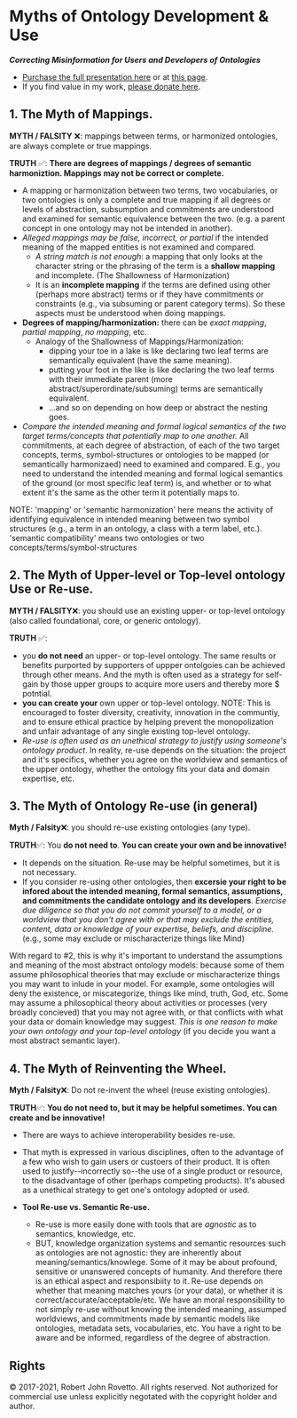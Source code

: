 # Myths of Ontology Development & Use
**_Correcting Misinformation for Users and Developers of Ontologies_**
* [Purchase the full presentation here](http://my.setmore.com/bookingpage/f18db686-98bb-41dd-9097-35218b2a1091/services/s6308856db204f932337618af86352c19c3c0f8de) or at [this page](https://goget.fund/2IjdMNU).
* If you find value in my work, [please donate here](https://tinyurl.com/yyoo6z96).

## 1. The Myth of Mappings. 

**MYTH / FALSITY** :x:: mappings between terms, or harmonized ontologies, are always complete or true mappings.   

**TRUTH** :white_check_mark:: **There are degrees of mappings / degrees of semantic harmoniztion. Mappings may not be correct or complete.**
- A mapping or harmonization between two terms, two vocabularies, or two ontologies is only a complete and true mapping if all degrees or levels of abstraction, subsumption and commitments are understood and examined for semantic equivalence between the two. (e.g. a parent concept in one ontology may not be intended in another).
- *Alleged mappings may be false, incorrect, or partial* if the intended meaning of the mapped entities is not examined and compared. 
  - _A string match is not enough_: a mapping that only looks at the character string or the phrasing of the term is a **shallow mapping** and incomplete. (The Shallowness of Harmonization)
  - It is an **incomplete mapping** if the terms are defined using other (perhaps more abstract) terms or if they have commitments or constraints (e.g., via subsuming or parent category terms). So these aspects must be understood when doing mappings. 
- **Degrees of mapping/harmonization:** there can be _exact mapping_, _partial mapping_, _no mapping_, etc.
  - Analogy of the Shallowness of Mappings/Harmonization: 
    - dipping your toe in a lake is like declaring two leaf terms are semantically equivalent (have the same meaning).
    - putting your foot in the like is like declaring the two leaf terms with their immediate parent (more abstract/superordinate/subsuming) terms are semantically equivalent.
    - ...and so on depending on how deep or abstract the nesting goes. 
- *Compare the intended meaning and formal logical semantics of the two target terms/concepts that potentially map to one another.* 
All commitments, at each degree of abstraction, of each of the two target concepts, terms, symbol-structures or ontologies to be mapped (or semantically harmonizaed) need to examined and compared. E.g., you need to understand the intended meaning and formal logical semantics of the ground (or most specific leaf term) is, and whether or to what extent it's the same as the other term it potentially maps to.  

NOTE: 'mapping' or 'semantic harmonization' here means the activity of identifying equivalence in intended meaning between two symbol structures (e.g., a term in an ontology, a class with a term label, etc.). 'semantic compatibility' means two ontologies or two concepts/terms/symbol-structures 

## 2. The Myth of Upper-level or Top-level ontology Use or Re-use.
**MYTH / FALSITY**:x:: you should use an existing upper- or top-level ontology (also called foundational, core, or generic ontology).

**TRUTH** :white_check_mark:: 
- you **do not need** an upper- or top-level ontology. The same results or benefits purported by supporters of uppper ontolgoies can be achieved through other means. And the myth is often used as a strategy for self-gain by those upper groups to acquire more users and thereby more $ potntial. 
- **you can create your** own upper or top-level ontology.  NOTE: This is encouraged to foster diversity, creativity, innovation in the communtiy, and to ensure ethical practice by helping prevent the monopolization and unfair advantage of any single existing top-level ontology. 
- _Re-use is often used as an unethical strategy to justify using someone's ontology product_. In reality, re-use depends on the situation: the project and it's specifics, whether you agree on the worldview and semantics of the upper ontology, whether the ontology fits your data and domain expertise, etc.  

## 3. The Myth of Ontology Re-use (in general)
**Myth / Falsity**:x:: you should re-use existing ontologies (any type).

**TRUTH**:white_check_mark:: You **do not need to**. **You can create your own and be innovative!** 
- It depends on the situation. Re-use may be helpful sometimes, but it is not necessary. 
- If you consider re-using other ontologies, then **excersie your right to be infored about the intended meaning, formal semantics, assumptions, and commitments the candidate ontology and its developers**. _Exercise due diligence so that you do not commit yourself to a model, or a worldview that you don't agree with or that may exclude the entities, content, data or knowledge of your expertise, beliefs, and discipline._ (e.g., some may exclude or mischaracterize things like Mind)

With regard to #2, this is why it's important to understand the assumptions and meaning of the most abstract ontology models: because some of them assume philosophical theories that may exclude or mischaracterize things you may want to inlude in your model. For example, some ontologies will deny the existence, or miscategorize, things like mind, truth, God, etc. Some may assume a philosophical theory about activities or processes (very broadly concieved) that you may not agree with, or that conflicts with what your data or domain knowledge may suggest. *This is one reason to make your own ontology and your top-level ontology* (if you decide you want a most abstract semantic layer).

## 4. The Myth of Reinventing the Wheel.

**Myth / Falsity**:x:: Do not re-invent the wheel (reuse existing ontologies).

**TRUTH**:white_check_mark:: **You do not need to, but it may be helpful sometimes. You can create and be innovative!**
- There are ways to achieve interoperability besides re-use.
- That myth is expressed in various disciplines, often to the advantage of a few who wish to gain users or custoers of their product. It is often used to justify--incorrectly so--the use of a single product or resource, to the disadvantage of other (perhaps competing products). It's abused as a unethical strategy to get one's ontology adopted or used. 

- **Tool Re-use vs. Semantic Re-use.**  
  - Re-use is more easily done with tools that are _agnostic_ as to semantics, knowledge, etc. 
  - BUT, knowledge organization systems and semantic resources such as ontologies are not agnostic: they are inherently about meaning/semantics/knowlege. Some of it may be about profound, sensitive or unanswered concepts of humanity. And therefore there is an ethical aspect and responsibiity to it. Re-use depends on whether that meaning matches yours (or your data), or whether it is correct/accurate/acceptable/etc.  We have an moral responsibility to not simply re-use without knowing the intended meaning, assumped worldviews, and commitments made by semantic models like ontologies, metadata sets, vocabularies, etc. You have a right to be aware and be informed, regardless of the degree of abstraction.

## Rights

© 2017-2021, Robert John Rovetto. All rights reserved. 
Not authorized for commercial use unless explicitly negotated with the copyright holder and author.
